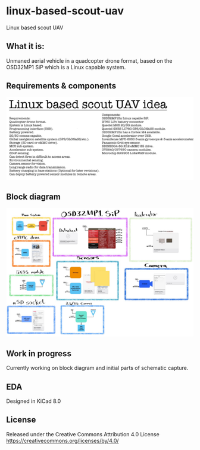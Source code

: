 # linux-based-scout-uav
 Linux based scout UAV

## What it is:
Unmaned aerial vehicle in a quadcopter drone format, based on the OSD32MP1 SiP which is a Linux capable system. 

## Requirements & components
![](/doc/requirements_component_v0.5s.jpeg)

## Block diagram

![](/doc/block_diagram_v0.5.jpeg)

## Work in progress

Currently working on block diagram and initial parts of schematic capture. 

## EDA

Designed in KiCad 8.0

## License

Released under the Creative Commons Attribution 4.0 License
https://creativecommons.org/licenses/by/4.0/
